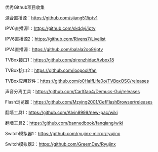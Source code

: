 优秀Github项目收集

混合直播源：https://github.com/sjiang51/iptv1

IPV6直播源1：https://github.com/skddyj/iptv

IPV6直播源2：https://github.com/Rivens7/Livelist

IPV4直播源：https://github.com/balala2oo8/iptv

TVBox接口1：https://github.com/qirenzhidao/tvbox18

TVBox接口2：https://github.com/loopool/fan

TVBox应用软件：https://github.com/o0HalfLife0o/TVBoxOSC/releases

声音分离工具：https://github.com/CarlGao4/Demucs-Gui/releases

Flash浏览器：https://github.com/Mzying2001/CefFlashBrowser/releases

翻墙工具1：https://github.com/Alvin9999/new-pac/wiki

翻墙工具2：https://github.com/bannedbook/fanqiang/wiki

Switch模拟器1：https://github.com/ryujinx-mirror/ryujinx

Switch模拟器2：https://github.com/GreemDev/Ryujinx
